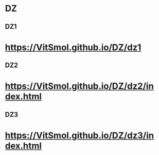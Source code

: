 # DZ
## DZ1
# https://VitSmol.github.io/DZ/dz1
## DZ2
# https://VitSmol.github.io/DZ/dz2/index.html
## DZ3
# https://VitSmol.github.io/DZ/dz3/index.html